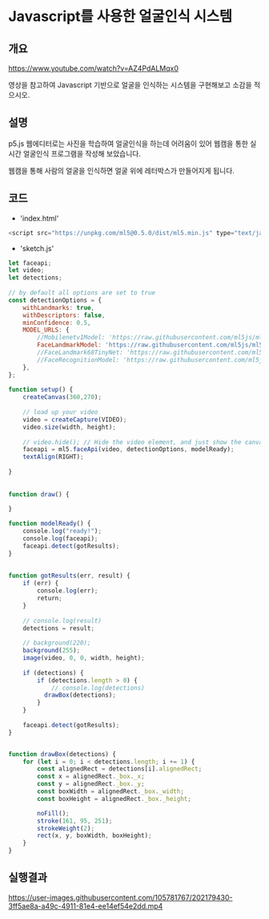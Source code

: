 Javascript를 사용한 얼굴인식 시스템
=============================
개요
---
https://www.youtube.com/watch?v=AZ4PdALMqx0

영상을 참고하여 Javascript 기반으로 얼굴을 인식하는 시스템을 구현해보고 소감을 적으시오.

설명
---
p5.js 웹에디터로는 사진을 학습하여 얼굴인식을 하는데 어려움이 있어 웹캠을 통한 실시간 얼굴인식 프로그램을 작성해 보았습니다.

웹캠을 통해 사람의 얼굴을 인식하면 얼굴 위에 레터박스가 만들어지게 됩니다.

코드
---
- 'index.html'
~~~js
<script src="https://unpkg.com/ml5@0.5.0/dist/ml5.min.js" type="text/javascript"></script> 추가
~~~

- 'sketch.js'
~~~js
let faceapi;
let video;
let detections;
 
// by default all options are set to true
const detectionOptions = {
    withLandmarks: true,
    withDescriptors: false,
    minConfidence: 0.5,
    MODEL_URLS: {
        //Mobilenetv1Model: 'https://raw.githubusercontent.com/ml5js/ml5-data-and-models/main/models/faceapi/ssd_mobilenetv1_model-weights_manifest.json',
        FaceLandmarkModel: 'https://raw.githubusercontent.com/ml5js/ml5-data-and-models/main/models/faceapi/face_landmark_68_model-weights_manifest.json',
        //FaceLandmark68TinyNet: 'https://raw.githubusercontent.com/ml5js/ml5-data-and-models/main/models/faceapi/face_landmark_68_tiny_model-weights_manifest.json',
        //FaceRecognitionModel: 'https://raw.githubusercontent.com/ml5js/ml5-data-and-models/main/models/faceapi/face_recognition_model-weights_manifest.json',
    },
};
 
function setup() {
    createCanvas(360,270);
 
    // load up your video
    video = createCapture(VIDEO);
    video.size(width, height);
 
    // video.hide(); // Hide the video element, and just show the canvas
    faceapi = ml5.faceApi(video, detectionOptions, modelReady);
    textAlign(RIGHT);
 
}
 
 
function draw() {
 
}

function modelReady() {
    console.log("ready!");
    console.log(faceapi);
    faceapi.detect(gotResults);
}
 
 
function gotResults(err, result) {
    if (err) {
        console.log(err);
        return;
    }
 
    // console.log(result)
    detections = result;
 
    // background(220);
    background(255);
    image(video, 0, 0, width, height);
 
    if (detections) {
        if (detections.length > 0) {
            // console.log(detections)
          drawBox(detections);
        }
    }
 
    faceapi.detect(gotResults);
}


function drawBox(detections) {
    for (let i = 0; i < detections.length; i += 1) {
        const alignedRect = detections[i].alignedRect;
        const x = alignedRect._box._x;
        const y = alignedRect._box._y;
        const boxWidth = alignedRect._box._width;
        const boxHeight = alignedRect._box._height;

        noFill();
        stroke(161, 95, 251);
        strokeWeight(2);
        rect(x, y, boxWidth, boxHeight);
    }
}
~~~

실행결과
------

https://user-images.githubusercontent.com/105781767/202179430-3ff5ae8a-a49c-4911-81e4-ee14ef54e2dd.mp4

